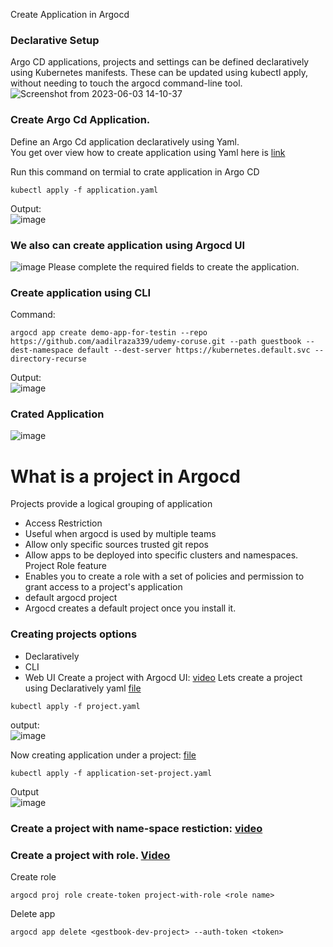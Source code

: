 Create Application in Argocd

### Declarative Setup
Argo CD applications, projects and settings can be defined declaratively using Kubernetes manifests. 
These can be updated using kubectl apply, without needing to touch the argocd command-line tool.
![Screenshot from 2023-06-03 14-10-37](https://github.com/aadilraza339/udemy-app-definition/assets/47937273/a2f40e65-0e42-49c6-80b0-1604910d1311)
### Create Argo Cd Application.
Define an Argo Cd application declaratively using Yaml. </br>
You get over view how to create application using Yaml here is [link](https://github.com/aadilraza339/udemy-app-definition/blob/main/application.yaml)

Run this command on termial to crate application in Argo CD
```
kubectl apply -f application.yaml 

```
Output: </br>
![image](https://github.com/aadilraza339/udemy-app-definition/assets/47937273/345b2e7a-4ae0-465a-b17f-8f6e5528f58a)

### We also can create application using Argocd UI
![image](https://github.com/aadilraza339/udemy-app-definition/assets/47937273/02af4583-aca5-4cd9-b1d8-4ed8350a0542)
Please complete the required fields to create the application.

### Create application using CLI
Command:
```
argocd app create demo-app-for-testin --repo https://github.com/aadilraza339/udemy-coruse.git --path guestbook --dest-namespace default --dest-server https://kubernetes.default.svc --directory-recurse

```
Output: </br>
![image](https://github.com/aadilraza339/udemy-app-definition/assets/47937273/3d0330e7-2488-4f13-b07e-38a870e1b37a)

### Crated Application
![image](https://github.com/aadilraza339/udemy-app-definition/assets/47937273/675298ea-2038-436c-b9c3-f405f8d25a25)

# What is a project in Argocd

Projects provide a logical grouping of application
- Access Restriction
- Useful when argocd is used by multiple teams
- Allow only specific sources trusted git repos
- Allow apps to be deployed into specific clusters and namespaces.
Project Role feature
- Enables you to create a role with a set of policies and permission to grant access to a project's application 
- default argocd project
- Argocd creates a default project once you install it.

### Creating projects options
- Declaratively
- CLI
- Web UI
Create a project with Argocd UI: [video](https://drive.google.com/file/d/1CbLplrXIAJnZITXqolnao7aIsfew-t0i/view?usp=drive_link)
Lets create a project using Declaratively yaml [file](https://github.com/aadilraza339/udemy-app-definition/blob/main/project.yaml)
```
kubectl apply -f project.yaml 
```

output: </br>
![image](https://github.com/aadilraza339/udemy-app-definition/assets/47937273/6b4c9bfd-d4b6-4dea-a93c-8aa66de2a49e)


Now creating application under a project: [file](https://github.com/aadilraza339/udemy-app-definition/blob/main/application-set-project.yaml)
```
kubectl apply -f application-set-project.yaml
```
Output </br>
![image](https://github.com/aadilraza339/udemy-app-definition/assets/47937273/7f53c8e9-5361-424b-bcf1-d1a5a7e63fe9)

### Create a project with name-space restiction: [video](https://drive.google.com/file/d/1CbLplrXIAJnZITXqolnao7aIsfew-t0i/view?usp=drive_link) 

### Create a project with role. [Video](https://drive.google.com/file/d/1_8mOwrGCyKD3FsjOadzzishNrTCDype7/view?usp=drive_link)

Create role
```
argocd proj role create-token project-with-role <role name>
```
Delete app  

```
argocd app delete <gestbook-dev-project> --auth-token <token>
```

